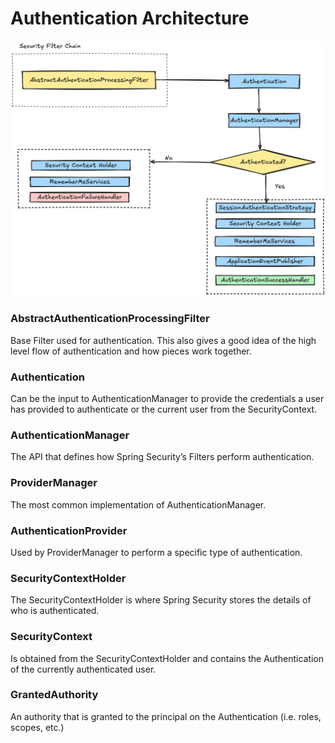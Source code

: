 # Authentication Architecture

![alt text](image-1.png)

### AbstractAuthenticationProcessingFilter 

Base Filter used for authentication. This also gives a good idea of the high level flow of authentication and how pieces work together.

### Authentication 

Can be the input to AuthenticationManager to provide the credentials a user has provided to authenticate or the current user from the SecurityContext.


### AuthenticationManager 

The API that defines how Spring Security’s Filters perform authentication.

### ProviderManager 

The most common implementation of AuthenticationManager.

### AuthenticationProvider 

Used by ProviderManager to perform a specific type of authentication.

### SecurityContextHolder

The SecurityContextHolder is where Spring Security stores the details of who is authenticated.

### SecurityContext 

Is obtained from the SecurityContextHolder and contains the Authentication of the currently authenticated user.


### GrantedAuthority 

An authority that is granted to the principal on the Authentication (i.e. roles, scopes, etc.)

